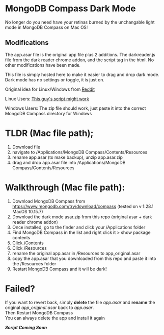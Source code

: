 # MongoDB Compass Dark Mode
No longer do you need have your retinas burned by the unchangable light mode in MongoDB Compass on Mac OS! 

## Modifications
The app.asar file is the original app file plus 2 additions. The darkreader.js file from the dark reader chrome addon, and the script tag in the html. No other modifications have been made.

This file is simply hosted here to make it easier to drag and drop dark mode. Dark mode has no settings or toggle, it is just on.

Original idea for Linux/Windows from [Reddit](https://www.reddit.com/r/mongodb/comments/mj1zr0/successfully_achieved_darkmode_for_mongodb_compass/)

Linux Users: [This guy's script might work](https://github.com/Pragalbha-Patil/mongodb-compass-dark-mode)

Windows Users: The zip file should work, just paste it into the correct MongoDB Compass directory for Windows

# TLDR (Mac file path); 
1. Download file 
2. navigate to /Applications/MongoDB Compass/Contents/Resources 
3. rename app.asar (to make backup), unzip app.asar.zip 
4. drag and drop app.asar file into /Applications/MongoDB Compass/Contents/Resources 

# Walkthrough (Mac file path):

1. Download MongoDB Compass from https://www.mongodb.com/try/download/compass (tested on v 1.28.1 MacOS 10.15.7)
2. Download the dark mode asar.zip from this repo (original asar + dark reader chrome addon)
3. Once installed, go to the finder and click your /Applications folder
4. Find MongoDB Compass in the list and right click it > show package contents
5. Click /Contents
6. Click /Resources
7. rename the original app.asar in /Resources to app_original.asar
8. copy the app.asar that you downloaded from this repo and paste it into the /Resources folder
9. Restart MongoDB Compass and it will be dark!

# Failed?
If you want to revert back, simply **delete** the file _app.asar_ and **rename** the original _app_original.asar_ back to _app.asar_. \
Then Restart MongoDB Compass \
You can always delete the app and install it again

__*Script Coming Soon*__
